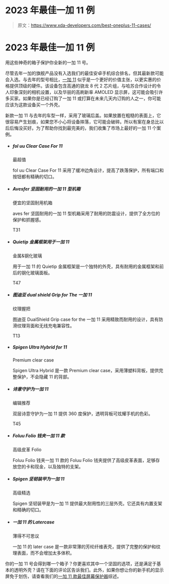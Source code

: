 # 2023 年最佳一加 11 例

> 原文：<https://www.xda-developers.com/best-oneplus-11-cases/>

# 2023 年最佳一加 11 例

用这些神奇的箱子保护你全新的一加 11 号。

尽管去年一加的旗舰产品没有入选我们的最佳安卓手机综合排名，但其最新款可能会入选。与去年的型号相比，[一加 11](https://www.xda-developers.com/oneplus-11/) 似乎是一个更好的价值主张，以更实惠的价格提供顶级的硬件。该设备包含高通的骁龙 8 代 2 芯片组，与哈苏合作设计的令人印象深刻的相机设置，以及华丽的高刷新率 AMOLED 显示屏，这可能会吸引许多买家。如果你是已经订购了一加 11 或打算在未来几天内订购的人之一，你可能应该为这款设备买一个外壳。

新款一加 11 与去年的车型一样，采用了玻璃后盖。如果放置在粗糙的表面上，它很容易产生划痕，如果您不小心将设备摔落，它可能会破碎。所以有案在身总比以后后悔没买好。为了帮助你找到最完美的，我们收集了市场上最好的一加 11 个案例。

*   ##### fol uu Clear Case For 11

    最超值

    fol uu Clear Case For 11 采用了缓冲边角设计，提高了跌落保护，所有端口和按钮都有精确的切口。

*   ##### Avesfer 坚固耐用的一加 11 型机箱

    便宜的坚固耐用机箱

    aves fer 坚固耐用的一加 11 型机箱采用了耐用的防震设计，提供了全方位的保护和抓握感。

    T31
*   ##### Quietip 金属框架用于一加 11

    金属&钢化玻璃

    用于一加 11 的 Quietip 金属框架是一个独特的外壳，具有耐用的金属框架和前后的钢化玻璃面板。

    T47
*   ##### 图迪亚 dual shield Grip for The 一加 11

    纹理握把

    图迪亚 DualShield Grip case for the 一加 11 采用精致而耐用的设计，具有防滑纹理背面和无线充电兼容性。

    T13
*   ##### Spigen Ultra Hybrid for 11

    Premium clear case

    Spigen Ultra Hybrid 是一款 Premium clear case，采用薄塑料背板，提供完整保护，不会隐藏 11 的背部。

*   ##### 诗意守护为一加 11

    编辑推荐

    双层诗意守护为一加 11 提供 360 度保护，透明背板可炫耀手机的色彩。

    T45
*   ##### Foluu Folio 钱夹一加 11 款

    高级皮革 Folio

    Foluu Folio 钱夹一加 11 款的 Foluu Folio 钱夹提供了高级皮革表面，足够存放您的卡和现金，以及独特的支架。

*   ##### Spigen 坚韧装甲为一加 11

    高级精选

    Spigen 坚韧装甲是为一加 11 提供最大耐用性的三层外壳。它还具有内置支架和精确的切口。

*   ##### 一加 11 的 Latercase

    薄得不可思议

    一加 11 的 later case 是一款非常薄的芳纶纤维表壳，提供了完整的保护和纹理表面，而不会增加太多体积。

你的一加 11 号会得到哪一个箱子？你更喜欢其中一个坚固的选项，还是满足于基本的透明外壳？请在下面的评论区告诉我们。此外，如果你想让你的新手机的显示屏免于划伤，请查看我们的[一加 11 款最佳屏幕保护器](https://www.xda-developers.com/best-oneplus-11-screen-protectors/)综述。
